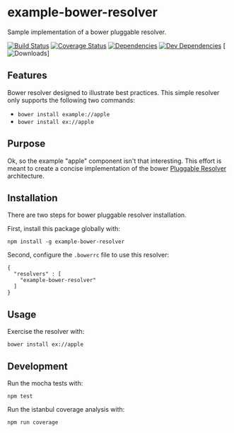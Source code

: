 # example-bower-resolver
Sample implementation of a bower pluggable resolver.

[![Build Status](https://travis-ci.org/evanjbowling/example-bower-resolver.svg?branch=master)](https://travis-ci.org/evanjbowling/example-bower-resolver) [![Coverage Status](https://coveralls.io/repos/github/evanjbowling/example-bower-resolver/badge.svg?branch=master)](https://coveralls.io/github/evanjbowling/example-bower-resolver?branch=master) [![Dependencies](https://david-dm.org/evanjbowling/example-bower-resolver.svg)](https://david-dm.org/evanjbowling/example-bower-resolver) [![Dev Dependencies](https://img.shields.io/david/dev/evanjbowling/example-bower-resolver.svg)](https://img.shields.io/david/dev/evanjbowling/example-bower-resolver) [![Downloads](https://img.shields.io/npm/dt/example-bower-resolver.svg)]


## Features
Bower resolver designed to illustrate best practices. This simple resolver only supports
the following two commands:

  * `bower install example://apple`
  * `bower install ex://apple`

## Purpose
Ok, so the example "apple" component isn't that interesting. This effort is meant
to create a concise implementation of the bower [Pluggable Resolver](http://bower.io/docs/pluggable-resolvers/)
 architecture.

## Installation
There are two steps for bower pluggable resolver installation.

First, install this package globally with:

    npm install -g example-bower-resolver

Second, configure the `.bowerrc` file to use this resolver:

    {
      "resolvers" : [
        "example-bower-resolver"
      ]
    }

## Usage
Exercise the resolver with:

    bower install ex://apple

## Development
Run the mocha tests with:

	npm test

Run the istanbul coverage analysis with:

	npm run coverage

